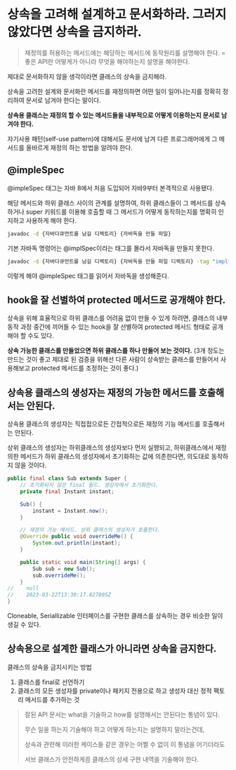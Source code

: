 # 상속을 고려해 설계하고 문서화하라. 그러지 않았다면 상속을 금지하라.
> 재정의를 허용하는 메서드에는 해당하는 메서드에 동작원리를 설명해야 한다. = 좋은 API란 어떻게가 아니라 무엇을 해야하는지 설명을 해야한다.

제대로 문서화하지 않을 생각이라면 클래스의 상속을 금지해라.

상속을 고려한 설계와 문서화란 메서드를 재정의하면 어떤 일이 일어나는지를 정확히 정리하여 문서로 남겨야 한다는 말이다.

**상속용 클래스는 재정의 할 수 있는 메서드들을 내부적으로 어떻게 이용하는지 문서로 남겨야 한다.**

자기사용 패턴(self-use pattern)에 대해서도 문서에 남겨 다른 프로그래머에게 그 메서드를 올바르게 재정의 하는 방법을 알려야 한다.

## @impleSpec
@impleSpec 태그는 자바 8에서 처음 도입되어 자바9부터 본격적으로 사용됐다.

해당 메서드와 하위 클래스 사이의 관계를 설명하여, 하위 클래스들이 그 메서드를 상속하거나 super 키워드를 이용해 호출할 때 그 메서드가 어떻게 동작하는지를 명확히 인지하고 사용하게 해야 한다.

```bash
javadoc -d {자바다큐먼트를 남길 디렉토리} {자바독을 만들 파일}
```
기본 자바독 명령어는 @implSpec이라는 태그를 몰라서 자바독을 만들지 못한다.

```bash
javadoc -d {자바다큐먼트를 남길 디렉토리} {자바독을 만들 파일 디렉토리} -tag "implSpec:a:Implementation Requirements:"
```
이렇게 해야 @impleSpec 태그를 읽어서 자바독을 생성해준다.

## hook을 잘 선별하여 protected 메서드로 공개해야 한다.
상속을 위해 효율적으로 하위 클래스를 어려움 없이 만들 수 있게 하려면, 클래스의 내부 동작 과정 중간에 끼어들 수 있는 hook을 잘 선별하여 protected 메서드 형태로 공개해야 할 수도 있다.

**상속 가능한 클래스를 만들었으면 하위 클래스를 하나 만들어 보는 것이다.** (3개 정도는 만드는 것이 좋고 제대로 된 검증을 위해선 다른 사람이 상속받는 클래스를 만들어서 사용해보고 protected 메서드를 조정하는 것이 좋다.)

## 상속용 클래스의 생성자는 재정의 가능한 메서드를 호출해서는 안된다.
상속용 클래스의 생성자는 직접접으로든 간접적으로든 재정의 기능 메서드를 호출해서는 안된다.

상위 클래스의 생성자는 하위클래스의 생성자보다 먼저 실행되고, 하위클래스에서 재정의한 메서드가 하위 클래스의 생성자에서 초기화하는 값에 의존한다면, 의도대로 동작하지 않을 것이다.

```java
public final class Sub extends Super {
    // 초기화되지 않은 final 필드. 생성자에서 초기화한다.
    private final Instant instant;

    Sub() {
        instant = Instant.now();
    }

    // 재정의 가능 메서드. 상위 클래스의 생성자가 호출한다.
    @Override public void overrideMe() {
        System.out.println(instant);
    }

    public static void main(String[] args) {
        Sub sub = new Sub();
        sub.overrideMe();
    }
//    null
//    2023-03-22T13:39:17.827805Z
}

```

Cloneable, Seriallizable 인터페이스를 구현한 클래스를 상속하는 경우 비슷한 일이 생길 수 있다.

## 상속용으로 설계한 클래스가 아니라면 상속을 금지한다.
클래스의 상속을 금지시키는 방법

1. 클래스를 final로 선언하기
2. 클래스의 모든 생성자를 private이나 패키지 전용으로 하고 생성자 대신 정적 팩토리 메서드를 추가하는 것

> 잘된 API 문서는 what을 기술하고 how를 설명해서는 안된다는 통념이 있다.
>
> 무슨 일을 하는지 기술해야 하고 어떻게 하는지는 설명하지 말라는건데,
> 
> 상속과 관련해 이러한 케이스들 같은 경우는 어쩔 수 없이 이 통념을 어기더라도
>
> 서브 클래스가 안전하게끔 클래스의 상세 구현 내역을 기술해야 한다.
